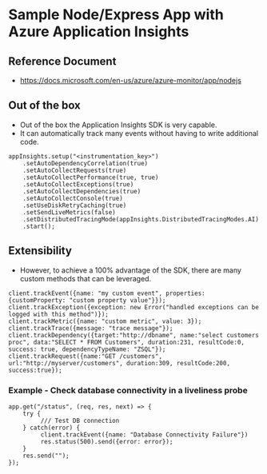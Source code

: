 # Sample Node/Express App with Azure Application Insights

## Reference Document

- https://docs.microsoft.com/en-us/azure/azure-monitor/app/nodejs

## Out of the box

- Out of the box the Application Insights SDK is very capable.
- It can automatically track many events without having to write additional code.

```
appInsights.setup("<instrumentation_key>")
    .setAutoDependencyCorrelation(true)
    .setAutoCollectRequests(true)
    .setAutoCollectPerformance(true, true)
    .setAutoCollectExceptions(true)
    .setAutoCollectDependencies(true)
    .setAutoCollectConsole(true)
    .setUseDiskRetryCaching(true)
    .setSendLiveMetrics(false)
    .setDistributedTracingMode(appInsights.DistributedTracingModes.AI)
    .start();
```

## Extensibility

- However, to achieve a 100% advantage of the SDK, there are many custom methods that can be leveraged.

```
client.trackEvent({name: "my custom event", properties: {customProperty: "custom property value"}});
client.trackException({exception: new Error("handled exceptions can be logged with this method")});
client.trackMetric({name: "custom metric", value: 3});
client.trackTrace({message: "trace message"});
client.trackDependency({target:"http://dbname", name:"select customers proc", data:"SELECT * FROM Customers", duration:231, resultCode:0, success: true, dependencyTypeName: "ZSQL"});
client.trackRequest({name:"GET /customers", url:"http://myserver/customers", duration:309, resultCode:200, success:true});
```

### Example - Check database connectivity in a liveliness probe

```
app.get("/status", (req, res, next) => {
    try {
         /// Test DB connection
    } catch(error) {    
         client.trackEvent({name: "Database Connectivity Failure"})
         res.status(500).send({error: error});
    }
    res.send("");    
});
```` 
